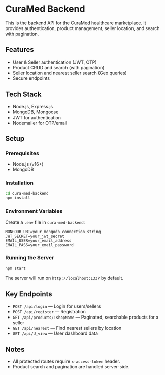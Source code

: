 # CuraMed Backend

This is the backend API for the CuraMed healthcare marketplace. It provides authentication, product management, seller location, and search with pagination.

## Features

- User & Seller authentication (JWT, OTP)
- Product CRUD and search (with pagination)
- Seller location and nearest seller search (Geo queries)
- Secure endpoints

## Tech Stack

- Node.js, Express.js
- MongoDB, Mongoose
- JWT for authentication
- Nodemailer for OTP/email

## Setup

### Prerequisites

- Node.js (v16+)
- MongoDB

### Installation

```bash
cd cura-med-backend
npm install
```

### Environment Variables

Create a `.env` file in `cura-med-backend`:

```
MONGODB_URI=your_mongodb_connection_string
JWT_SECRET=your_jwt_secret
EMAIL_USER=your_email_address
EMAIL_PASS=your_email_password
```

### Running the Server

```bash
npm start
```

The server will run on `http://localhost:1337` by default.

## Key Endpoints

- `POST /api/login` — Login for users/sellers
- `POST /api/register` — Registration
- `GET /api/products/:shopName` — Paginated, searchable products for a seller
- `GET /api/nearest` — Find nearest sellers by location
- `GET /api/U_view` — User dashboard data

## Notes

- All protected routes require `x-access-token` header.
- Product search and pagination are handled server-side.
